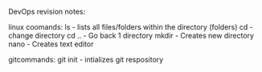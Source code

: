 DevOps revision notes:

linux coomands: 
ls - lists all files/folders within the directory (folders)
cd - change directory
cd .. - Go back 1 directory
mkdir - Creates new directory
nano - Creates text editor

gitcommands:
git init - intializes git respository
